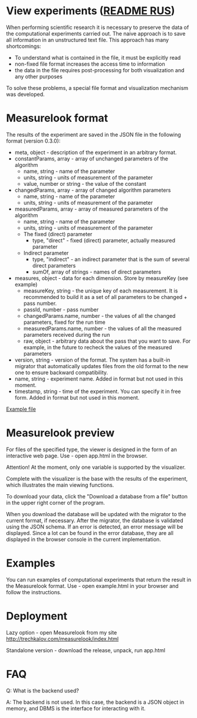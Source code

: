 # View experiments ([README RUS](https://github.com/NtsDK/measurelook/wiki/README-RUS))

When performing scientific research it is necessary to preserve the data of the computational experiments carried out.
The naive approach is to save all information in an unstructured text file. This approach has many shortcomings:
- To understand what is contained in the file, it must be explicitly read
- non-fixed file format increases the access time to information
- the data in the file requires post-processing for both visualization and any other purposes

To solve these problems, a special file format and visualization mechanism was developed.

# Measurelook format

The results of the experiment are saved in the JSON file in the following format (version 0.3.0):
- meta, object - description of the experiment in an arbitrary format.
- constantParams, array - array of unchanged parameters of the algorithm
  - name, string - name of the parameter
  - units, string - units of measurement of the parameter
  - value, number or string - the value of the constant
- changedParams, array - array of changed algorithm parameters
  - name, string - name of the parameter
  - units, string - units of measurement of the parameter
- measuredParams, array - array of measured parameters of the algorithm
  - name, string - name of the parameter
  - units, string - units of measurement of the parameter
  - The fixed (direct) parameter
    - type, "direct" - fixed (direct) parameter, actually measured parameter
  - Indirect parameter
    - type, "indirect" - an indirect parameter that is the sum of several direct parameters
    - sumOf, array of strings - names of direct parameters
- measures, object - data for each dimension. Store by measureKey (see example)
  - measureKey, string - the unique key of each measurement. It is recommended to build it as a set of all parameters to be changed + pass number.
  - passId, number - pass number
  - changedParams.name, number - the values ​​of all the changed parameters, fixed for the run time
  - measuredParams.name, number - the values ​​of all the measured parameters received during the run
  - raw, object - arbitrary data about the pass that you want to save. For example, in the future to recheck the values ​​of the measured parameters
- version, string - version of the format. The system has a built-in migrator that automatically updates files from the old format to the new one to ensure backward compatibility.
- name, string - experiment name. Added in format but not used in this moment.
- timestamp, string - time of the experiment. You can specify it in free form. Added in format but not used in this moment.

[Example file](https://github.com/NtsDK/measurelook/wiki/Measurelook-file-example)

# Measurelook preview

For files of the specified type, the viewer is designed in the form of an interactive web page.
Use - open app.html in the browser.

Attention! At the moment, only one variable is supported by the visualizer.

Complete with the visualizer is the base with the results of the experiment, which illustrates the main viewing functions.

To download your data, click the "Download a database from a file" button in the upper right corner of the program.

When you download the database will be updated with the migrator to the current format, if necessary.
After the migrator, the database is validated using the JSON schema. If an error is detected, an error message will be displayed.
Since a lot can be found in the error database, they are all displayed in the browser console in the current implementation.

# Examples

You can run examples of computational experiments that return the result in the Measurelook format.
Use - open example.html in your browser and follow the instructions.

# Deployment

Lazy option - open Measurelook from my site http://trechkalov.com/measurelook/index.html

Standalone version - download the release, unpack, run app.html

# FAQ

Q: What is the backend used?

A: The backend is not used. In this case, the backend is a JSON object in memory, and DBMS is the interface for interacting with it.
